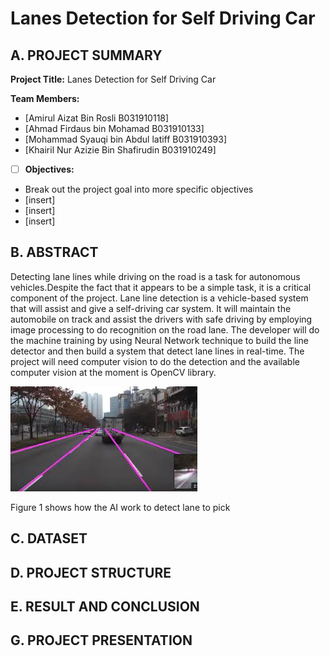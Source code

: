 # Lanes Detection for Self Driving Car 

## A. PROJECT SUMMARY

**Project Title:** Lanes Detection for Self Driving Car 

**Team Members:** 
- [Amirul Aizat Bin Rosli 	B031910118]
- [Ahmad Firdaus bin Mohamad	B031910133]
- [Mohammad Syauqi bin Abdul latiff	B031910393]
- [Khairil Nur Azizie Bin Shafirudin	B031910249]



- [ ] **Objectives:**
- Break out the project goal into more specific objectives
- [insert]
- [insert]
- [insert]


##  B. ABSTRACT 

Detecting lane lines while driving on the road is a task for autonomous vehicles.Despite the fact that it appears to be a simple task, it is a critical component of the project. Lane line detection is a vehicle-based system that will assist and give a self-driving car system. It will maintain the automobile on track and assist the drivers with safe driving by employing image processing to do recognition on the road lane. The developer will do the machine training by using Neural Network technique to build the line detector and then build a system that detect lane lines in real-time. The project will need computer vision to do the detection and the available computer vision at the moment is OpenCV library.



![Coding](https://github.com/KhairilAzizie/Lanes-Detection-for-Self-Driving-Car-/blob/main/Lane%20Line/Lane%20line%201.jpg)

Figure 1 shows how the AI  work to detect lane to pick


## C.  DATASET



## D.   PROJECT STRUCTURE


## E.  RESULT AND CONCLUSION



## G.   PROJECT PRESENTATION 




